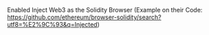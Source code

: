 Enabled Inject Web3 as the Solidity Browser (Example on their Code: https://github.com/ethereum/browser-solidity/search?utf8=%E2%9C%93&q=Injected)
